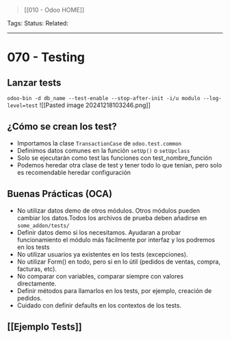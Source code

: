 > [[010 - Odoo HOME]]

Tags: 
Status: 
Related: 

___

# 070 - Testing

## **Lanzar tests**
`odoo-bin -d db_name --test-enable --stop-after-init -i/u modulo --log-level=test`
![[Pasted image 20241218103246.png]]

## **¿Cómo se crean los test?**
- Importamos la clase `TransactionCase` de `odoo.test.common`
- Definimos datos comunes en la función `setUp()` o `setUpclass`
- Solo se ejecutarán como test las funciones con test_nombre_función
- Podemos heredar otra clase de test y tener todo lo que tenían, pero solo es recomendable heredar configuración

## **Buenas Prácticas (OCA)**
- No utilizar datos demo de otros módulos. Otros módulos pueden cambiar los datos.Todos los archivos de prueba deben añadirse en `some_addon/tests/`
- Definir datos demo si los necesitamos. Ayudaran a probar funcionamiento el módulo más fácilmente por interfaz y los podremos   en los tests
- No utilizar usuarios ya existentes en los tests (excepciones).
- No utilizar Form() en todo, pero si en lo útil (pedidos de ventas, compra, facturas, etc).
- No comparar con variables, comparar siempre con valores directamente.
- Definir métodos para llamarlos en los tests, por ejemplo, creación de pedidos.
- Cuidado con definir defaults en los contextos de los tests.

## [[Ejemplo Tests]]


